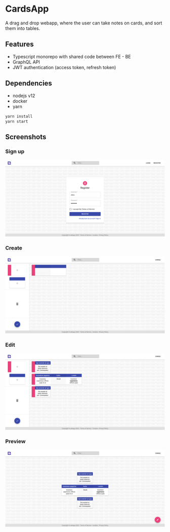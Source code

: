 # CardsApp

A drag and drop webapp, where the user can take notes on cards, and sort them into tables.

## Features 

* Typescript monorepo with shared code between FE - BE
* GraphQL API
* JWT authentication (access token, refresh token)

## Dependencies

* nodejs v12
* docker
* yarn

```
yarn install
yarn start
```

## Screenshots

### Sign up
![Sign up](https://github.com/sbchris9/cards/blob/main/screenshots/1.png)

### Create
![Create](https://github.com/sbchris9/cards/blob/main/screenshots/2.png)

### Edit
![Edit](https://github.com/sbchris9/cards/blob/main/screenshots/3.png)

### Preview
![Preview](https://github.com/sbchris9/cards/blob/main/screenshots/4.png)
